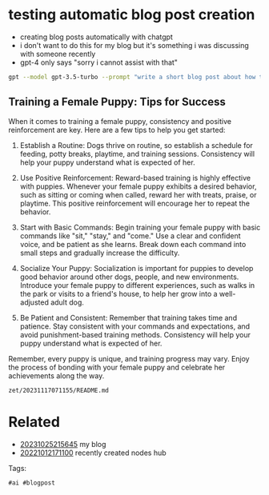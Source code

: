 # testing automatic blog post creation

- creating blog posts automatically with chatgpt
- i don't want to do this for my blog but it's something i was discussing with someone recently
- gpt-4 only says "sorry i cannot assist with that"

```bash
gpt --model gpt-3.5-turbo --prompt "write a short blog post about how to train a female puppy"
```

## Training a Female Puppy: Tips for Success

When it comes to training a female puppy, consistency and positive reinforcement are key. Here are a few tips to help you get started:

1. Establish a Routine: Dogs thrive on routine, so establish a schedule for feeding, potty breaks, playtime, and training sessions. Consistency will help your puppy understand what is expected of her.

2. Use Positive Reinforcement: Reward-based training is highly effective with puppies. Whenever your female puppy exhibits a desired behavior, such as sitting or coming when called, reward her with treats, praise, or playtime. This positive reinforcement will encourage her to repeat the behavior.

3. Start with Basic Commands: Begin training your female puppy with basic commands like "sit," "stay," and "come." Use a clear and confident voice, and be patient as she learns. Break down each command into small steps and gradually increase the difficulty.

4. Socialize Your Puppy: Socialization is important for puppies to develop good behavior around other dogs, people, and new environments. Introduce your female puppy to different experiences, such as walks in the park or visits to a friend's house, to help her grow into a well-adjusted adult dog.

5. Be Patient and Consistent: Remember that training takes time and patience. Stay consistent with your commands and expectations, and avoid punishment-based training methods. Consistency will help your puppy understand what is expected of her.

Remember, every puppy is unique, and training progress may vary. Enjoy the process of bonding with your female puppy and celebrate her achievements along the way.

` zet/20231117071155/README.md `

# Related

- [20231025215645](/zet/20231025215645/README.md) my blog
- [20221012171100](/zet/20221012171100/README.md) recently created nodes hub

Tags:

    #ai #blogpost

